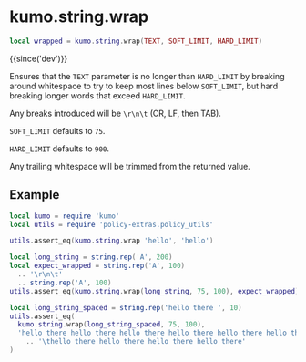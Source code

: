 # kumo.string.wrap

```lua
local wrapped = kumo.string.wrap(TEXT, SOFT_LIMIT, HARD_LIMIT)
```

{{since('dev')}}

Ensures that the `TEXT` parameter is no longer than `HARD_LIMIT` by breaking
around whitespace to try to keep most lines below `SOFT_LIMIT`, but hard
breaking longer words that exceed `HARD_LIMIT`.

Any breaks introduced will be `\r\n\t` (CR, LF, then TAB).

`SOFT_LIMIT` defaults to `75`.

`HARD_LIMIT` defaults to `900`.

Any trailing whitespace will be trimmed from the returned value.

## Example

```lua
local kumo = require 'kumo'
local utils = require 'policy-extras.policy_utils'

utils.assert_eq(kumo.string.wrap 'hello', 'hello')

local long_string = string.rep('A', 200)
local expect_wrapped = string.rep('A', 100)
  .. '\r\n\t'
  .. string.rep('A', 100)
utils.assert_eq(kumo.string.wrap(long_string, 75, 100), expect_wrapped)

local long_string_spaced = string.rep('hello there ', 10)
utils.assert_eq(
  kumo.string.wrap(long_string_spaced, 75, 100),
  'hello there hello there hello there hello there hello there hello there\r\n'
    .. '\thello there hello there hello there hello there'
)
```
